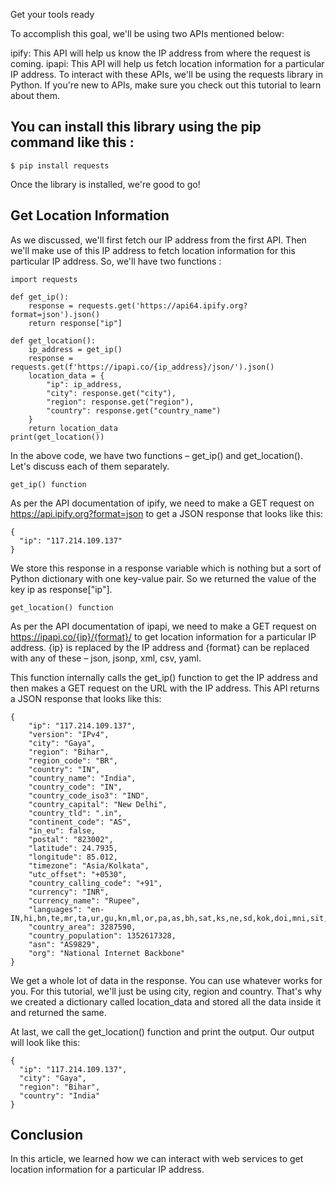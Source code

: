 Get your tools ready

To accomplish this goal, we'll be using two APIs mentioned below:

ipify: This API will help us know the IP address from where the request is coming.
ipapi: This API will help us fetch location information for a particular IP address.
To interact with these APIs, we'll be using the requests library in Python. If you're new to APIs, make sure you check out this tutorial to learn about them.

## You can install this library using the pip command like this :
    $ pip install requests

Once the library is installed, we're good to go!

## Get Location Information
As we discussed, we'll first fetch our IP address from the first API. 
Then we'll make use of this IP address to fetch location information for this particular IP address. 
So, we'll have two functions : 
   
    import requests
    
    def get_ip():
        response = requests.get('https://api64.ipify.org?format=json').json()
        return response["ip"]

    def get_location():
        ip_address = get_ip()
        response = requests.get(f'https://ipapi.co/{ip_address}/json/').json()
        location_data = {
            "ip": ip_address,
            "city": response.get("city"),
            "region": response.get("region"),
            "country": response.get("country_name")
        }
        return location_data
    print(get_location())


In the above code, we have two functions – get_ip() and get_location(). 
Let's discuss each of them separately.

    get_ip() function
As per the API documentation of ipify, we need to make a GET request on https://api.ipify.org?format=json 
to get a JSON response that looks like this:

    {
      "ip": "117.214.109.137"
    }


We store this response in a response variable which is nothing but a sort of Python dictionary with one key-value pair. 
So we returned the value of the key ip as response["ip"].

    get_location() function
As per the API documentation of ipapi, we need to make a GET request on https://ipapi.co/{ip}/{format}/ to get location information for a particular IP address. 
{ip} is replaced by the IP address and {format} can be replaced with any of these – json, jsonp, xml, csv, yaml.


This function internally calls the get_ip() function to get the IP address and then makes a GET request on the URL with the IP address. 
This API returns a JSON response that looks like this:

    {
        "ip": "117.214.109.137",
        "version": "IPv4",
        "city": "Gaya",
        "region": "Bihar",
        "region_code": "BR",
        "country": "IN",
        "country_name": "India",
        "country_code": "IN",
        "country_code_iso3": "IND",
        "country_capital": "New Delhi",
        "country_tld": ".in",
        "continent_code": "AS",
        "in_eu": false,
        "postal": "823002",
        "latitude": 24.7935,
        "longitude": 85.012,
        "timezone": "Asia/Kolkata",
        "utc_offset": "+0530",
        "country_calling_code": "+91",
        "currency": "INR",
        "currency_name": "Rupee",
        "languages": "en-IN,hi,bn,te,mr,ta,ur,gu,kn,ml,or,pa,as,bh,sat,ks,ne,sd,kok,doi,mni,sit,sa,fr,lus,inc",
        "country_area": 3287590,
        "country_population": 1352617328,
        "asn": "AS9829",
        "org": "National Internet Backbone"
    }
    


We get a whole lot of data in the response. You can use whatever works for you. For this tutorial, we'll just be using  city, region and country. 
That's why we created a dictionary called location_data and stored all the data inside it and returned the same.

At last, we call the get_location() function and print the output. Our output will look like this:

    {
      "ip": "117.214.109.137", 
      "city": "Gaya", 
      "region": "Bihar", 
      "country": "India"
    }


## Conclusion
In this article, we learned how we can interact with web services to get location information for a particular IP address.
